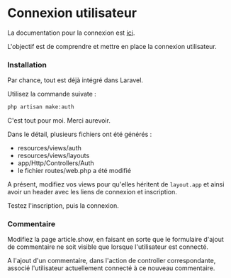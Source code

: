 # Connexion utilisateur

La documentation pour la connexion est [ici](https://laravel.com/docs/5.6/authentication).

L'objectif est de comprendre et mettre en place la connexion utilisateur.

### Installation

Par chance, tout est déjà intégré dans Laravel.

Utilisez la commande suivate :

```bash
php artisan make:auth
```

C'est tout pour moi. Merci aurevoir.


Dans le détail, plusieurs fichiers ont été générés : 
- resources/views/auth
- resources/views/layouts
- app/Http/Controllers/Auth
- le fichier routes/web.php a été modifié


A présent, modifiez vos views pour qu'elles héritent de `layout.app` et ainsi avoir un header avec les liens de connexion et inscription.

Testez l'inscription, puis la connexion.


### Commentaire

Modifiez la page article.show, en faisant en sorte que le formulaire d'ajout de commentaire 
ne soit visible que lorsque l'utilisateur est connecté.

A l'ajout d'un commentaire, dans l'action de controller correspondante, associé l'utilisateur actuellement connecté à ce nouveau commentaire.